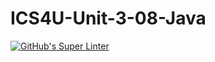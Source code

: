 # ICS4U-Unit-3-08-Java
[![GitHub's Super Linter](https://github.com/Myles-Trump/ICS4U-Unit-3-08-Java/workflows/GitHub's%20Super%20Linter/badge.svg)](https://github.com/Myles-Trump/ICS4U-Unit-3-08-Java/actions)
